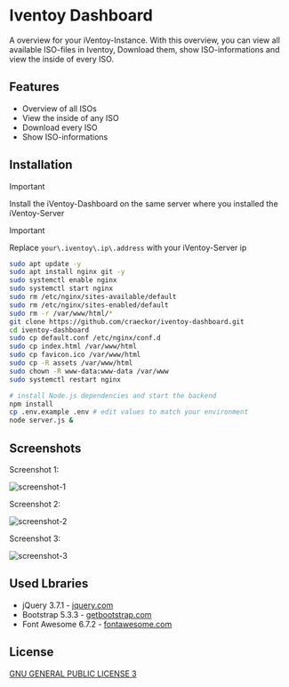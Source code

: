 
# Iventoy Dashboard

A overview for your iVentoy-Instance. With this overview, you can view all available ISO-files in Iventoy, Download them, show ISO-informations and view the inside of every ISO.

## Features

- Overview of all ISOs
- View the inside of any ISO
- Download every ISO
- Show ISO-informations

## Installation

> [!IMPORTANT]  
> Install the iVentoy-Dashboard on the same server where you installed the iVentoy-Server

> [!IMPORTANT]
> Replace ```your\.iventoy\.ip\.address``` with your iVentoy-Server ip

```bash
sudo apt update -y
sudo apt install nginx git -y
sudo systemctl enable nginx
sudo systemctl start nginx
sudo rm /etc/nginx/sites-available/default
sudo rm /etc/nginx/sites-enabled/default
sudo rm -r /var/www/html/*
git clone https://github.com/craeckor/iventoy-dashboard.git
cd iventoy-dashboard
sudo cp default.conf /etc/nginx/conf.d
sudo cp index.html /var/www/html
sudo cp favicon.ico /var/www/html
sudo cp -R assets /var/www/html
sudo chown -R www-data:www-data /var/www
sudo systemctl restart nginx

# install Node.js dependencies and start the backend
npm install
cp .env.example .env # edit values to match your environment
node server.js &
```

## Screenshots

Screenshot 1:

![screenshot-1](images/screenshot-1.png)

Screenshot 2:

![screenshot-2](images/screenshot-2.png)

Screenshot 3:

![screenshot-3](images/screenshot-3.png)

## Used Lbraries

- jQuery 3.7.1 - [jquery.com](https://jquery.com)
- Bootstrap 5.3.3 - [getbootstrap.com](https://getbootstrap.com)
- Font Awesome 6.7.2 - [fontawesome.com](https://fontawesome.com)

## License

[GNU GENERAL PUBLIC LICENSE 3](LICENSE)

